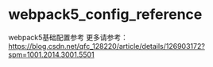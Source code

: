 # webpack5_config_reference
webpack5基础配置参考
更多请参考：https://blog.csdn.net/qfc_128220/article/details/126903172?spm=1001.2014.3001.5501
